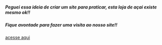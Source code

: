 ##### Peguei essa ideia de criar um site para praticar, esta loja de açai existe mesmo ok!!
##### Fique avontade para fazer uma visita ao nosso  site!!
              

[acesse aqui](https://brunocroft86.github.io/acaiDaPreta/)
